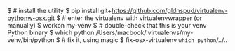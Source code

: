 $ # install the utility
$ pip install git+https://github.com/gldnspud/virtualenv-pythonw-osx.git
$ # enter the virtualenv with virtualenvwrapper (or manually)
$ workon my-venv
$ # double-check that this is your venv Python binary
$ which python
/Users/macbook/.virtualenvs/my-venv/bin/python
$ # fix it, using magic
$ fix-osx-virtualenv `which python`/../..

